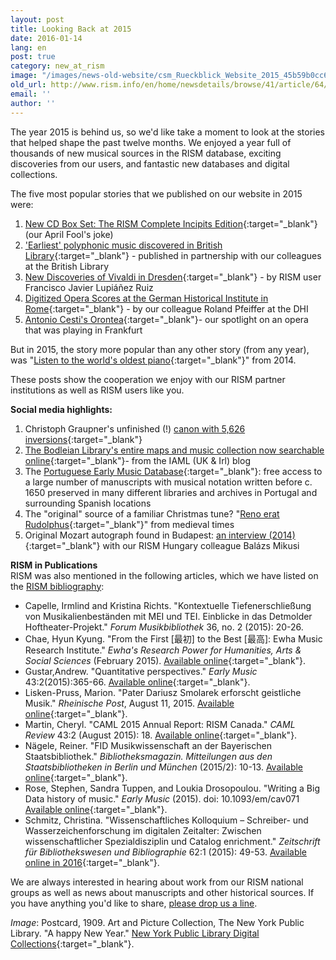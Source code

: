 ```yaml
---
layout: post
title: Looking Back at 2015
date: 2016-01-14
lang: en
post: true
category: new_at_rism
image: "/images/news-old-website/csm_Rueckblick_Website_2015_45b59b0cc6.jpg"
old_url: http://www.rism.info/en/home/newsdetails/browse/41/article/64/looking-back-at-2015.html
email: ''
author: ''
---
```


The year 2015 is behind us, so we'd like take a moment to look at the stories that helped shape the past twelve months. We enjoyed a year full of thousands of new musical sources in the RISM database, exciting discoveries from our users, and fantastic new databases and digital collections.

The five most popular stories that we published on our website in 2015 were:

1. [New CD Box Set: The RISM Complete Incipits Edition](/new_at_rism/2015/04/01/new-cd-box-set-the-rism-complete-incipits-edition.html){:target="_blank"} (our April Fool's joke)
2. ['Earliest' polyphonic music discovered in British Library](/library_collections/2015/01/12/earliest-polyphonic-music-discovered-in-british.html){:target="_blank"} - published in partnership with our colleagues at the British Library
3. [New Discoveries of Vivaldi in Dresden](/rediscovered/2015/10/08/new-discoveries-of-vivaldi-in-dresden.html){:target="_blank"} - by RISM user Francisco Javier Lupiáñez Ruiz  
4. [Digitized Opera Scores at the German Historical Institute in Rome](/library_collections/2015/09/07/digitized-opera-scores-at-the-german-historical.html){:target="_blank"} - by our colleague Roland Pfeiffer at the DHI
5. [Antonio Cesti's Orontea](/in_the_news/2015/02/02/antonio-cestis-orontea.html){:target="_blank"}- our spotlight on an opera that was playing in Frankfurt

But in 2015, the story more popular than any other story (from any year), was "[Listen to the world's oldest piano](/rediscovered/2014/05/28/listen-to-the-worlds-oldest-piano.html){:target="_blank"}" from 2014.

These posts show the cooperation we enjoy with our RISM partner institutions as well as RISM users like you.

**Social media highlights:**  
1. Christoph Graupner's unfinished (!) [canon with 5,626 inversions](https://www.facebook.com/RISM.info/photos/a.436016529772530.96645.103775449663308/1071230352917808/?type=3&theater){:target="_blank"}
2. [The Bodleian Library's entire maps and music collection now searchable online](https://iamlukirl.wordpress.com/2015/10/26/bodleians-entire-maps-and-music-collection-now-searchable-online/){:target="_blank"}- from the IAML (UK & Irl) blog
3. The [Portuguese Early Music Database](http://pemdatabase.eu/){:target="_blank"}: free access to a large number of manuscripts with musical notation written before c. 1650 preserved in many different libraries and archives in Portugal and surrounding Spanish locations
4. The "original" source of a familiar Christmas tune? "[Reno erat Rudolphus](https://youtu.be/BwkH1SAwphY){:target="_blank"}" from medieval times
5. Original Mozart autograph found in Budapest: [an interview (2014)](https://youtu.be/lRrqKZYSSIE){:target="_blank"} with our RISM Hungary colleague Balázs Mikusi

**RISM in Publications**  
RISM was also mentioned in the following articles, which we have listed on the [RISM bibliography](/publications/bibliography.html):

- Capelle, Irmlind and Kristina Richts. "Kontextuelle Tiefenerschließung von Musikalienbeständen mit MEI und TEI. Einblicke in das Detmolder Hoftheater-Projekt." _Forum Musikbibliothek_ 36, no. 2 (2015): 20-26.
- Chae, Hyun Kyung. "From the First [最初] to the Best [最高]: Ewha Music Research Institute." _Ewha's Research Power for Humanities, Arts & Social Sciences_ (February 2015). [Available online](http://researchpower1.ewha.ac.kr/bbs/board.php?bo_table=2015s&wr_id=7){:target="_blank"}.
- Gustar,Andrew. "Quantitative perspectives." _Early Music_ 43:2(2015):365-66. [Available online](https://doi.org/10.1093/em/cav033){:target="_blank"}.
- Lisken-Pruss, Marion. "Pater Dariusz Smolarek erforscht geistliche Musik." _Rheinische Post_, August 11, 2015. [Available online](http://www.rp-online.de/nrw/staedte/korschenbroich/pater-dariusz-smolarek-erforscht-geistliche-musik-aid-1.5303071){:target="_blank"}.
- Martin, Cheryl. "CAML 2015 Annual Report: RISM Canada." _CAML Review_ 43:2 (August 2015): 18. [Available online](http://caml.journals.yorku.ca/index.php/caml/article/view/40226/36401){:target="_blank"}.
- Nägele, Reiner. "FID Musikwissenschaft an der Bayerischen Staatsbibliothek." _Bibliotheksmagazin. Mitteilungen aus den Staatsbibliotheken in Berlin und München_ (2015/2): 10-13. [Available online](https://www.bsb-muenchen.de/fileadmin/pdf/publikationen/bibliotheksmagazin/BM2015_2.pdf){:target="_blank"}.
- Rose, Stephen, Sandra Tuppen, and Loukia Drosopoulou. "Writing a Big Data history of music." _Early Music_ (2015). doi: 10.1093/em/cav071 [Available online](https://doi.org/10.1093/em/cav071){:target="_blank"}.
- Schmitz, Christina. "Wissenschaftliches Kolloquium – Schreiber- und Wasserzeichenforschung im digitalen Zeitalter: Zwischen wissenschaftlicher Spezialdisziplin und Catalog enrichment." _Zeitschrift für Bibliothekswesen und Bibliographie_ 62:1 (2015): 49-53. [Available online in 2016](http://dx.doi.org/10.3196/186429501562166){:target="_blank"}.

We are always interested in hearing about work from our RISM national groups as well as news about manuscripts and other historical sources. If you have anything you'd like to share, [please drop us a line](mailto:contact@rism.info).

_Image_: Postcard, 1909. Art and Picture Collection, The New York Public Library. "A happy New Year." [New York Public Library Digital Collections](http://digitalcollections.nypl.org/items/510d47e3-4d00-a3d9-e040-e00a18064a99){:target="_blank"}.
